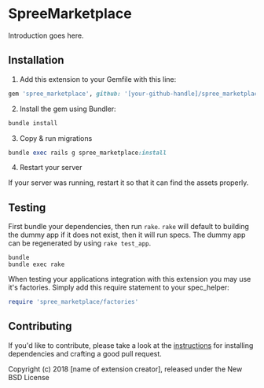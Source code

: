 SpreeMarketplace
================

Introduction goes here.

## Installation

1. Add this extension to your Gemfile with this line:
  ```ruby
  gem 'spree_marketplace', github: '[your-github-handle]/spree_marketplace'
  ```

2. Install the gem using Bundler:
  ```ruby
  bundle install
  ```

3. Copy & run migrations
  ```ruby
  bundle exec rails g spree_marketplace:install
  ```

4. Restart your server

  If your server was running, restart it so that it can find the assets properly.

## Testing

First bundle your dependencies, then run `rake`. `rake` will default to building the dummy app if it does not exist, then it will run specs. The dummy app can be regenerated by using `rake test_app`.

```shell
bundle
bundle exec rake
```

When testing your applications integration with this extension you may use it's factories.
Simply add this require statement to your spec_helper:

```ruby
require 'spree_marketplace/factories'
```


## Contributing

If you'd like to contribute, please take a look at the
[instructions](CONTRIBUTING.md) for installing dependencies and crafting a good
pull request.

Copyright (c) 2018 [name of extension creator], released under the New BSD License
